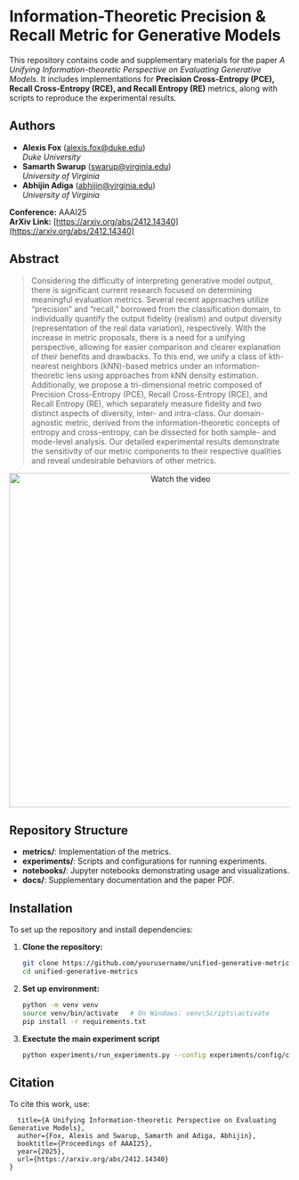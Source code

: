 # Information-Theoretic Precision & Recall Metric for Generative Models

This repository contains code and supplementary materials for the paper *A Unifying Information-theoretic Perspective on Evaluating Generative Models*. It includes implementations for **Precision Cross-Entropy (PCE), Recall Cross-Entropy (RCE), and Recall Entropy (RE)** metrics, along with scripts to reproduce the experimental results.

## Authors

- **Alexis Fox** ([alexis.fox@duke.edu](mailto:alexis.fox@duke.edu))  
  *Duke University*
- **Samarth Swarup** ([swarup@virginia.edu](mailto:swarup@virginia.edu))  
  *University of Virginia*
- **Abhijin Adiga** ([abhijin@virginia.edu](mailto:abhijin@virginia.edu))  
  *University of Virginia*

**Conference:** AAAI25  
**ArXiv Link:** [https://arxiv.org/abs/2412.14340](https://arxiv.org/abs/2412.14340)

## Abstract

> Considering the difficulty of interpreting generative model output, there is significant current research focused on determining meaningful evaluation metrics. Several recent approaches utilize “precision” and “recall,” borrowed from the classification domain, to individually quantify the output fidelity (realism) and output diversity (representation of the real data variation), respectively. With the increase in metric proposals, there is a need for a unifying perspective, allowing for easier comparison and clearer explanation of their benefits and drawbacks. To this end, we unify a class of kth-nearest neighbors (kNN)-based metrics under an information-theoretic lens using approaches from kNN density estimation. Additionally, we propose a tri-dimensional metric composed of Precision Cross-Entropy (PCE), Recall Cross-Entropy (RCE), and Recall Entropy (RE), which separately measure fidelity and two distinct aspects of diversity, inter- and intra-class. Our domain-agnostic metric, derived from the information-theoretic concepts of entropy and cross-entropy, can be dissected for both sample- and mode-level analysis. Our detailed experimental results demonstrate the sensitivity of our metric components to their respective qualities and reveal undesirable behaviors of other metrics.

<p align="center">
  <a href="https://youtu.be/GP4U6qbah1M">
    <img src="https://img.youtube.com/vi/GP4U6qbah1M/0.jpg" alt="Watch the video" width="600">
  </a>
</p>

## Repository Structure

- **metrics/**: Implementation of the metrics.
- **experiments/**: Scripts and configurations for running experiments.
- **notebooks/**: Jupyter notebooks demonstrating usage and visualizations.
- **docs/**: Supplementary documentation and the paper PDF.

## Installation

To set up the repository and install dependencies:

1. **Clone the repository:**
   ```bash
   git clone https://github.com/yourusername/unified-generative-metrics.git
   cd unified-generative-metrics
   ```

2. **Set up environment:**
   ```bash
   python -m venv venv
   source venv/bin/activate   # On Windows: venv\Scripts\activate
   pip install -r requirements.txt
   ```

3. **Exectute the main experiment script**
   ```bash
   python experiments/run_experiments.py --config experiments/config/config.yaml
   ```

## Citation
To cite this work, use:

```@inproceedings{fox2025unifying,
  title={A Unifying Information-theoretic Perspective on Evaluating Generative Models},
  author={Fox, Alexis and Swarup, Samarth and Adiga, Abhijin},
  booktitle={Proceedings of AAAI25},
  year={2025},
  url={https://arxiv.org/abs/2412.14340}
}
```
